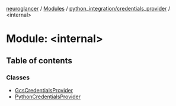 [neuroglancer](../README.md) / [Modules](../modules.md) / [python\_integration/credentials\_provider](python_integration_credentials_provider.md) / <internal\>

# Module: <internal\>

## Table of contents

### Classes

- [GcsCredentialsProvider](../classes/python_integration_credentials_provider._internal_.GcsCredentialsProvider.md)
- [PythonCredentialsProvider](../classes/python_integration_credentials_provider._internal_.PythonCredentialsProvider.md)
